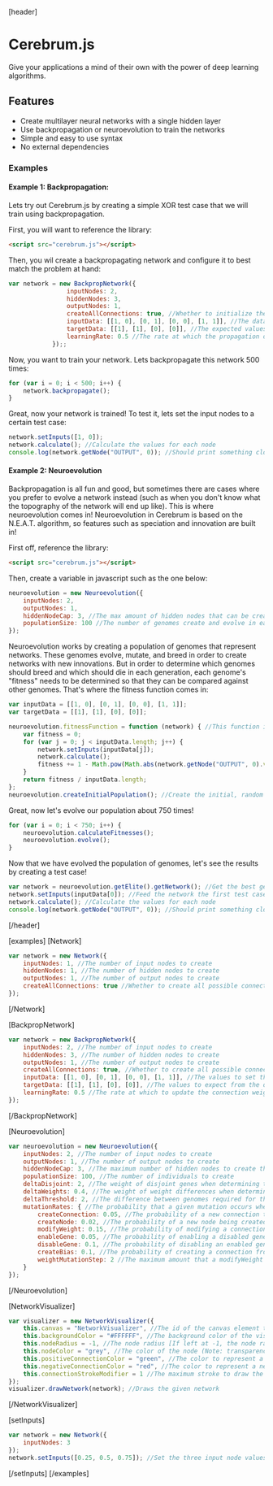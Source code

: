 [header]
# Cerebrum.js
Give your applications a mind of their own with the power of deep learning algorithms.

## Features
  - Create multilayer neural networks with a single hidden layer
  - Use backpropagation or neuroevolution to train the networks
  - Simple and easy to use syntax
  - No external dependencies

### Examples
#### Example 1: Backpropagation:
Lets try out Cerebrum.js by creating a simple XOR test case that we will train using backpropagation.

First, you will want to reference the library:
```html
<script src="cerebrum.js"></script>
```
Then, you wil create a backpropagating network and configure it to best match the problem at hand:
```js
var network = new BackpropNetwork({				
				inputNodes: 2,
				hiddenNodes: 3,
				outputNodes: 1,
				createAllConnections: true, //Whether to initialize the network with all the possible connections (alternatively, you create the connections manually)
				inputData: [[1, 0], [0, 1], [0, 0], [1, 1]], //The data to set the input nodes to on each instance. Alternatively, you can set the input node values manually.
				targetData: [[1], [1], [0], [0]], //The expected values for the output nodes. Will be used to train the network
				learningRate: 0.5 //The rate at which the propagation occurs. Higher values = faster learning, but also make the learning more inaccurate.
			});;
```
Now, you want to train your network. Lets backpropagate this network 500 times:
```js
for (var i = 0; i < 500; i++) {
    network.backpropagate();
}
```
Great, now your network is trained! To test it, lets set the input nodes to a certain test case:
```js
network.setInputs([1, 0]);
network.calculate(); //Calculate the values for each node
console.log(network.getNode("OUTPUT", 0)); //Should print something close to "1" (depending on how well the network trained, this value should vary from 1 by a very small amount)
```

#### Example 2: Neuroevolution
Backpropagation is all fun and good, but sometimes there are cases where you prefer to evolve a network instead (such as when you don't know what the topography of the network will end up like). This is where neuroevolution comes in! Neuroevolution in Cerebrum is based on the N.E.A.T. algorithm, so features such as speciation and innovation are built in!

First off, reference the library:
```html
<script src="cerebrum.js"></script>
```
Then, create a variable in javascript such as the one below:
```js
neuroevolution = new Neuroevolution({				
	inputNodes: 2,
	outputNodes: 1,
	hiddenNodeCap: 3, //The max amount of hidden nodes that can be created
	populationSize: 100 //The number of genomes create and evolve in each generation
});
```
Neuroevolution works by creating a population of genomes that represent networks. These genomes evolve, mutate, and breed in order to create networks with new innovations. But in order to determine which genomes should breed and which should die in each generation, each genome's "fitness" needs to be determined so that they can be compared against other genomes. That's where the fitness function comes in:

```js
var inputData = [[1, 0], [0, 1], [0, 0], [1, 1]];
var targetData = [[1], [1], [0], [0]];

neuroevolution.fitnessFunction = function (network) { //This function is used by Cerebrum to determine the fitness of each genome. Alternatively, the fitness can be set manually for each genome before the population evolves.
	var fitness = 0;
	for (var j = 0; j < inputData.length; j++) {
		network.setInputs(inputData[j]);
		network.calculate();
		fitness += 1 - Math.pow(Math.abs(network.getNode("OUTPUT", 0).value - targetData[j][0]),  2); //This equation will set the fitness for each genome by comparing how close the genome's network's output is to the target data, when the genome's network is fed the input data. The squaring function is used to disproportionally punish genomes that produce outputs that extremely vary from the target data.
	}
	return fitness / inputData.length;
};
neuroevolution.createInitialPopulation(); //Create the initial, random population of genomes
```
Great, now let's evolve our population about 750 times!
```js
for (var i = 0; i < 750; i++) {
	neuroevolution.calculateFitnesses();
	neuroevolution.evolve();
}
```
Now that we have evolved the population of genomes, let's see the results by creating a test case!
```js
var network = neuroevolution.getElite().getNetwork(); //Get the best genome from the population, and get the network it represents
network.setInputs(inputData[0]); //Feed the network the first test case's values
network.calculate(); //Calculate the values for each node
console.log(network.getNode("OUTPUT", 0)); //Should print something close to "1" (depending on how well the network trained, this value should vary from 1 by a very small amount)
```
[/header]

[examples]
[Network]
```js
var network = new Network({
	inputNodes: 1, //The number of input nodes to create
	hiddenNodes: 1, //The number of hidden nodes to create
	outputNodes: 1, //The number of output nodes to create
	createAllConnections: true //Whether to create all possible connections
});
```
[/Network]

[BackpropNetwork]
```js
var network = new BackpropNetwork({
	inputNodes: 2, //The number of input nodes to create
	hiddenNodes: 3, //The number of hidden nodes to create
	outputNodes: 1, //The number of output nodes to create
	createAllConnections: true, //Whether to create all possible connections
	inputData: [[1, 0], [0, 1], [0, 0], [1, 1]], //The values to set the input nodes to when training. Each array corresponds to the array at the same index in the target data.
	targetData: [[1], [1], [0], [0]], //The values to expect from the output nodes when training
	learningRate: 0.5 //The rate at which to update the connection weights
});
```
[/BackpropNetwork]

[Neuroevolution]
```js
var neuroevolution = new Neuroevolution({
	inputNodes: 2, //The number of input nodes to create
	outputNodes: 1, //The number of output nodes to create
	hiddenNodeCap: 3, //The maximum number of hidden nodes to create through mutation
	populationSize: 100, //The number of individuals to create
	deltaDisjoint: 2, //The weight of disjoint genes when determining the distance between genomes
	deltaWeights: 0.4, //The weight of weight differences when determining the distance between genomes
	deltaThreshold: 2, //The difference between genomes required for the genomes to be classified as being of different species
	mutationRates: { //The probability that a given mutation occurs when evolving a genome (Note: Some mutation probabilities are calculated per gene, rather than per genome)
		createConnection: 0.05, //The probability of a new connection to be created
 		createNode: 0.02, //The probability of a new node being created (by splitting a connection and placing a node in between it)
 		modifyWeight: 0.15, //The probability of modifying a connection's weight
 		enableGene: 0.05, //The probability of enabling a disabled gene
 		disableGene: 0.1, //The probability of disabling an enabled gene
 		createBias: 0.1, //The probability of creating a connection from a node to the bias node
 		weightMutationStep: 2 //The maximum amount that a modifyWeight mutation will modify the weight of a connection
 	}
});
```
[/Neuroevolution]

[NetworkVisualizer]
```js
var visualizer = new NetworkVisualizer({
 	this.canvas = "NetworkVisualizer", //The id of the canvas element to draw the visualizer on
 	this.backgroundColor = "#FFFFFF", //The background color of the visualizer
 	this.nodeRadius = -1, //The node radius [If left at -1, the node radius will be calculated automatically to best fit the dimensions of the visualizer (this is recommended)]
 	this.nodeColor = "grey", //The color of the node (Note: transparency will vary depending on the node's value)
 	this.positiveConnectionColor = "green", //The color to represent a positive connection
 	this.negativeConnectionColor = "red", //The color to represent a negative connection
 	this.connectionStrokeModifier = 1 //The maximum stroke to draw the connection line with (Note: stroke varies based on connection weight)
});
visualizer.drawNetwork(network); //Draws the given network
```
[/NetworkVisualizer]

[setInputs]
```js
var network = new Network({
	inputNodes: 3
});
network.setInputs([0.25, 0.5, 0.75]); //Set the three input node values to 0.25, 0.5, and 0.75
```
[/setInputs]
[/examples]